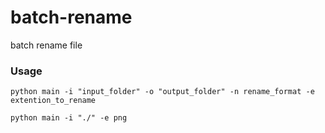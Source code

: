 # batch-rename
batch rename file


### Usage
```python main -i "input_folder" -o "output_folder" -n rename_format -e extention_to_rename```

```python main -i "./" -e png```
